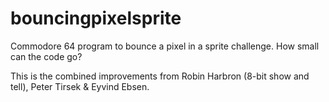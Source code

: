 # bouncingpixelsprite
Commodore 64 program to bounce a pixel in a sprite challenge. How small can the code go?

This is the combined improvements from Robin Harbron (8-bit show and tell),
Peter Tirsek & Eyvind Ebsen.

